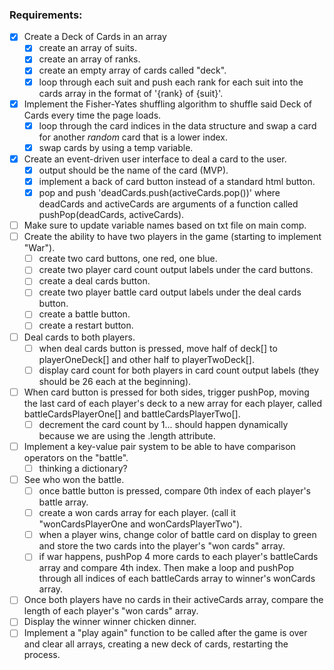 ### Requirements: 

- [x] Create a Deck of Cards in an array
    - [x] create an array of suits.
    - [x] create an array of ranks.
    - [x] create an empty array of cards called "deck".
    - [x] loop through each suit and push each rank for each suit into the cards array in the format of 
          '{rank} of {suit}'.
- [x] Implement the Fisher-Yates shuffling algorithm to shuffle said Deck of Cards every time the page loads.
    - [x] loop through the card indices in the data structure and swap a card for another *random* card that is a
          lower index.
    - [x] swap cards by using a temp variable.
- [x] Create an event-driven user interface to deal a card to the user.
    - [x] output should be the name of the card (MVP).
    - [x] implement a back of card button instead of a standard html button.
    - [x] pop and push 'deadCards.push(activeCards.pop())' where deadCards and activeCards are arguments of a              function called pushPop(deadCards, activeCards).
- [ ] Make sure to update variable names based on txt file on main comp.
- [ ] Create the ability to have two players in the game (starting to implement "War").
    - [ ] create two card buttons, one red, one blue.
    - [ ] create two player card count output labels under the card buttons.
    - [ ] create a deal cards button.
    - [ ] create two player battle card output labels under the deal cards button.
    - [ ] create a battle button.
    - [ ] create a restart button.
- [ ] Deal cards to both players.
    - [ ] when deal cards button is pressed, move half of deck[] to playerOneDeck[] and other half to 
          playerTwoDeck[].
    - [ ] display card count for both players in card count output labels (they should be 26 each at the beginning).
- [ ] When card button is pressed for both sides, trigger pushPop, moving the last card of each player's deck to a         new array for each player, called battleCardsPlayerOne[] and battleCardsPlayerTwo[].
    - [ ] decrement the card count by 1... should happen dynamically because we are using the .length attribute.
- [ ] Implement a key-value pair system to be able to have comparison operators on the "battle".
    - [ ] thinking a dictionary?
- [ ] See who won the battle.
    - [ ] once battle button is pressed, compare 0th index of each player's battle array.
    - [ ] create a won cards array for each player. (call it "wonCardsPlayerOne and wonCardsPlayerTwo").
    - [ ] when a player wins, change color of battle card on display to green and store the two cards into the
          player's "won cards" array.
    - [ ] if war happens, pushPop 4 more cards to each player's battleCards array and compare 4th index. Then
          make a loop and pushPop through all indices of each battleCards array to winner's wonCards array.
- [ ] Once both players have no cards in their activeCards array, compare the length of each player's "won cards"          array. 
- [ ] Display the winner winner chicken dinner.
- [ ] Implement a "play again" function to be called after the game is over and clear all arrays, creating a new           deck of cards, restarting the process.